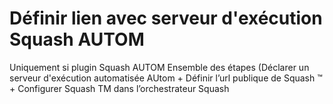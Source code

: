 # Définir lien avec serveur d'exécution Squash AUTOM

Uniquement si plugin Squash AUTOM
Ensemble des étapes (Déclarer un serveur d'exécution automatisée AUtom + Définir l’url publique de Squash ™ + Configurer Squash TM dans l’orchestrateur Squash
